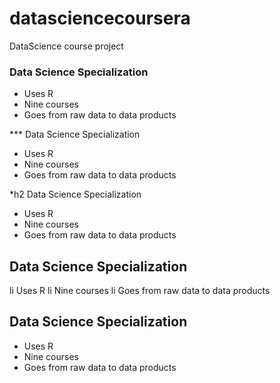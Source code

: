 # datasciencecoursera
DataScience course project 
### Data Science Specialization 

* Uses R 
* Nine courses 
* Goes from raw data to data products

*** Data Science Specialization 

* Uses R 
* Nine courses 
* Goes from raw data to data products

*h2 Data Science Specialization 

* Uses R 
* Nine courses 
* Goes from raw data to data products

## Data Science Specialization 

li Uses R 
li Nine courses 
li Goes from raw data to data products

## Data Science Specialization 

* Uses R 
* Nine courses 
* Goes from raw data to data products
